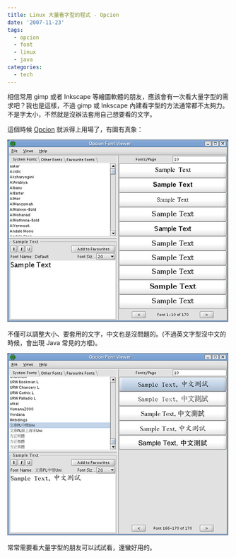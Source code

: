 ```yaml
---
title: Linux 大量看字型的程式 - Opcion
date: '2007-11-23'
tags:
  - opcion
  - font
  - linux
  - java
categories:
  - tech
---
```

相信常用 gimp 或者 Inkscape 等繪圖軟體的朋友，應該會有一次看大量字型的需求吧？我也是這樣，不過 gimp 或 Inkscape 內建看字型的方法通常都不太夠力。不是字太小，不然就是沒辦法套用自己想要看的文字。  
  
這個時候 [Opcion](http://opcion.sourceforge.net/) 就派得上用場了，有圖有真象：  
  
[![Screenshot - Opcion Font Viewer (1)](images/0.jpg)](http://www.flickr.com/photos/yurenju/2057027654/ "Flickr 上 yurenju 的 Screenshot - Opcion Font Viewer (1)")  
  
不僅可以調整大小、要套用的文字，中文也是沒問題的。(不過英文字型沒中文的時候，會出現 Java 常見的方框)。  
  
[![Screenshot - Opcion Font Viewer (2)](images/1.jpg)](http://www.flickr.com/photos/yurenju/2056242671/ "Flickr 上 yurenju 的 Screenshot - Opcion Font Viewer (2)")  
  
常常需要看大量字型的朋友可以試試看，還蠻好用的。
